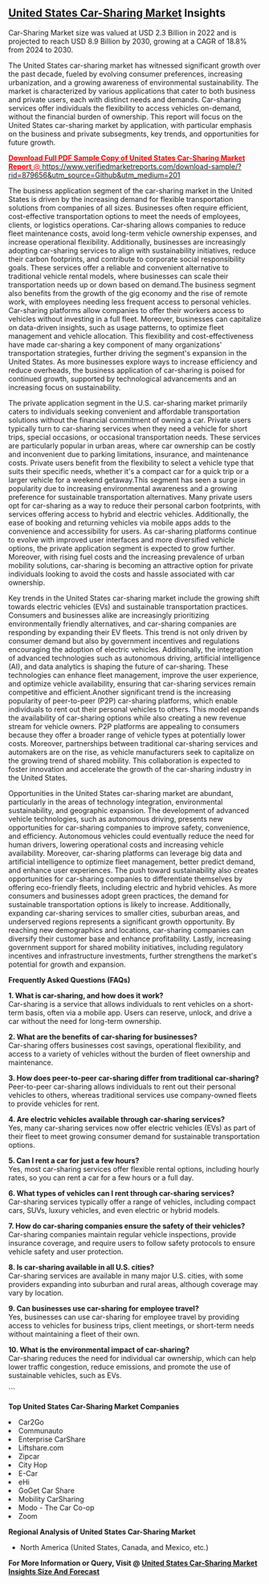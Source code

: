 <h2><a href="https://www.verifiedmarketreports.com/download-sample/?rid=879656&amp;utm_source=Github&amp;utm_medium=201" target="_blank">United States Car-Sharing Market</a> Insights</h2><p>Car-Sharing Market size was valued at USD 2.3 Billion in 2022 and is projected to reach USD 8.9 Billion by 2030, growing at a CAGR of 18.8% from 2024 to 2030.</p><p><p>The United States car-sharing market has witnessed significant growth over the past decade, fueled by evolving consumer preferences, increasing urbanization, and a growing awareness of environmental sustainability. The market is characterized by various applications that cater to both business and private users, each with distinct needs and demands. Car-sharing services offer individuals the flexibility to access vehicles on-demand, without the financial burden of ownership. This report will focus on the United States car-sharing market by application, with particular emphasis on the business and private subsegments, key trends, and opportunities for future growth. <a href="#"><p><span class=""><span style="color: #ff0000;"><strong>Download Full PDF Sample Copy of United States Car-Sharing Market Report</strong> @ </span><a href="https://www.verifiedmarketreports.com/download-sample/?rid=879656&amp;utm_source=Github&amp;utm_medium=201" target="_blank">https://www.verifiedmarketreports.com/download-sample/?rid=879656&amp;utm_source=Github&amp;utm_medium=201</a></span></p></a></p><p>The business application segment of the car-sharing market in the United States is driven by the increasing demand for flexible transportation solutions from companies of all sizes. Businesses often require efficient, cost-effective transportation options to meet the needs of employees, clients, or logistics operations. Car-sharing allows companies to reduce fleet maintenance costs, avoid long-term vehicle ownership expenses, and increase operational flexibility. Additionally, businesses are increasingly adopting car-sharing services to align with sustainability initiatives, reduce their carbon footprints, and contribute to corporate social responsibility goals. These services offer a reliable and convenient alternative to traditional vehicle rental models, where businesses can scale their transportation needs up or down based on demand.The business segment also benefits from the growth of the gig economy and the rise of remote work, with employees needing less frequent access to personal vehicles. Car-sharing platforms allow companies to offer their workers access to vehicles without investing in a full fleet. Moreover, businesses can capitalize on data-driven insights, such as usage patterns, to optimize fleet management and vehicle allocation. This flexibility and cost-effectiveness have made car-sharing a key component of many organizations' transportation strategies, further driving the segment's expansion in the United States. As more businesses explore ways to increase efficiency and reduce overheads, the business application of car-sharing is poised for continued growth, supported by technological advancements and an increasing focus on sustainability.<p>The private application segment in the U.S. car-sharing market primarily caters to individuals seeking convenient and affordable transportation solutions without the financial commitment of owning a car. Private users typically turn to car-sharing services when they need a vehicle for short trips, special occasions, or occasional transportation needs. These services are particularly popular in urban areas, where car ownership can be costly and inconvenient due to parking limitations, insurance, and maintenance costs. Private users benefit from the flexibility to select a vehicle type that suits their specific needs, whether it's a compact car for a quick trip or a larger vehicle for a weekend getaway.This segment has seen a surge in popularity due to increasing environmental awareness and a growing preference for sustainable transportation alternatives. Many private users opt for car-sharing as a way to reduce their personal carbon footprints, with services offering access to hybrid and electric vehicles. Additionally, the ease of booking and returning vehicles via mobile apps adds to the convenience and accessibility for users. As car-sharing platforms continue to evolve with improved user interfaces and more diversified vehicle options, the private application segment is expected to grow further. Moreover, with rising fuel costs and the increasing prevalence of urban mobility solutions, car-sharing is becoming an attractive option for private individuals looking to avoid the costs and hassle associated with car ownership.<p>Key trends in the United States car-sharing market include the growing shift towards electric vehicles (EVs) and sustainable transportation practices. Consumers and businesses alike are increasingly prioritizing environmentally friendly alternatives, and car-sharing companies are responding by expanding their EV fleets. This trend is not only driven by consumer demand but also by government incentives and regulations encouraging the adoption of electric vehicles. Additionally, the integration of advanced technologies such as autonomous driving, artificial intelligence (AI), and data analytics is shaping the future of car-sharing. These technologies can enhance fleet management, improve the user experience, and optimize vehicle availability, ensuring that car-sharing services remain competitive and efficient.Another significant trend is the increasing popularity of peer-to-peer (P2P) car-sharing platforms, which enable individuals to rent out their personal vehicles to others. This model expands the availability of car-sharing options while also creating a new revenue stream for vehicle owners. P2P platforms are appealing to consumers because they offer a broader range of vehicle types at potentially lower costs. Moreover, partnerships between traditional car-sharing services and automakers are on the rise, as vehicle manufacturers seek to capitalize on the growing trend of shared mobility. This collaboration is expected to foster innovation and accelerate the growth of the car-sharing industry in the United States.<p>Opportunities in the United States car-sharing market are abundant, particularly in the areas of technology integration, environmental sustainability, and geographic expansion. The development of advanced vehicle technologies, such as autonomous driving, presents new opportunities for car-sharing companies to improve safety, convenience, and efficiency. Autonomous vehicles could eventually reduce the need for human drivers, lowering operational costs and increasing vehicle availability. Moreover, car-sharing platforms can leverage big data and artificial intelligence to optimize fleet management, better predict demand, and enhance user experiences. The push toward sustainability also creates opportunities for car-sharing companies to differentiate themselves by offering eco-friendly fleets, including electric and hybrid vehicles. As more consumers and businesses adopt green practices, the demand for sustainable transportation options is likely to increase. Additionally, expanding car-sharing services to smaller cities, suburban areas, and underserved regions represents a significant growth opportunity. By reaching new demographics and locations, car-sharing companies can diversify their customer base and enhance profitability. Lastly, increasing government support for shared mobility initiatives, including regulatory incentives and infrastructure investments, further strengthens the market's potential for growth and expansion.<p><strong>Frequently Asked Questions (FAQs)</strong></p><p><strong>1. What is car-sharing, and how does it work?</strong><br>Car-sharing is a service that allows individuals to rent vehicles on a short-term basis, often via a mobile app. Users can reserve, unlock, and drive a car without the need for long-term ownership.</p><p><strong>2. What are the benefits of car-sharing for businesses?</strong><br>Car-sharing offers businesses cost savings, operational flexibility, and access to a variety of vehicles without the burden of fleet ownership and maintenance.</p><p><strong>3. How does peer-to-peer car-sharing differ from traditional car-sharing?</strong><br>Peer-to-peer car-sharing allows individuals to rent out their personal vehicles to others, whereas traditional services use company-owned fleets to provide vehicles for rent.</p><p><strong>4. Are electric vehicles available through car-sharing services?</strong><br>Yes, many car-sharing services now offer electric vehicles (EVs) as part of their fleet to meet growing consumer demand for sustainable transportation options.</p><p><strong>5. Can I rent a car for just a few hours?</strong><br>Yes, most car-sharing services offer flexible rental options, including hourly rates, so you can rent a car for a few hours or a full day.</p><p><strong>6. What types of vehicles can I rent through car-sharing services?</strong><br>Car-sharing services typically offer a range of vehicles, including compact cars, SUVs, luxury vehicles, and even electric or hybrid models.</p><p><strong>7. How do car-sharing companies ensure the safety of their vehicles?</strong><br>Car-sharing companies maintain regular vehicle inspections, provide insurance coverage, and require users to follow safety protocols to ensure vehicle safety and user protection.</p><p><strong>8. Is car-sharing available in all U.S. cities?</strong><br>Car-sharing services are available in many major U.S. cities, with some providers expanding into suburban and rural areas, although coverage may vary by location.</p><p><strong>9. Can businesses use car-sharing for employee travel?</strong><br>Yes, businesses can use car-sharing for employee travel by providing access to vehicles for business trips, client meetings, or short-term needs without maintaining a fleet of their own.</p><p><strong>10. What is the environmental impact of car-sharing?</strong><br>Car-sharing reduces the need for individual car ownership, which can help lower traffic congestion, reduce emissions, and promote the use of sustainable vehicles, such as EVs.</p>```</p><p><strong>Top United States Car-Sharing Market Companies</strong></p><div data-test-id=""><p><li>Car2Go</li><li> Communauto</li><li> Enterprise CarShare</li><li> Liftshare.com</li><li> Zipcar</li><li> City Hop</li><li> E-Car</li><li> eHi</li><li> GoGet Car Share</li><li> Mobility CarSharing</li><li> Modo - The Car Co-op</li><li> Zoom</li></p><div><strong>Regional Analysis of&nbsp;United States Car-Sharing Market</strong></div><ul><li dir="ltr"><p dir="ltr">North America&nbsp;(United States, Canada, and Mexico, etc.)</p></li></ul><p><strong>For More Information or Query, Visit @&nbsp;</strong><strong><a href="https://www.verifiedmarketreports.com/product/car-sharing-market/?utm_source=Github&amp;utm_medium=201" target="_blank">United States Car-Sharing Market Insights Size And Forecast</a></strong></p></div>
